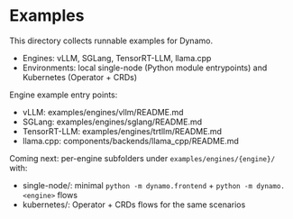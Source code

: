 # Examples

This directory collects runnable examples for Dynamo.

- Engines: vLLM, SGLang, TensorRT-LLM, llama.cpp
- Environments: local single-node (Python module entrypoints) and Kubernetes (Operator + CRDs)

Engine example entry points:

- vLLM: examples/engines/vllm/README.md
- SGLang: examples/engines/sglang/README.md
- TensorRT-LLM: examples/engines/trtllm/README.md
- llama.cpp: components/backends/llama_cpp/README.md

Coming next: per-engine subfolders under `examples/engines/{engine}/` with:

- single-node/: minimal `python -m dynamo.frontend` + `python -m dynamo.<engine>` flows
- kubernetes/: Operator + CRDs flows for the same scenarios

